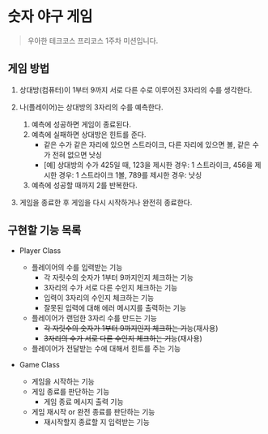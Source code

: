# 숫자 야구 게임
> 우아한 테크코스 프리코스 1주차 미션입니다.

## 게임 방법
1. 상대방(컴퓨터)이 1부터 9까지 서로 다른 수로 이루어진 3자리의 수를 생각한다.

2. 나(플레이어)는 상대방의 3자리의 수를 예측한다.
    1. 예측에 성공하면 게임이 종료된다.
    2. 예측에 실패하면 상대방은 힌트를 준다.
        * 같은 수가 같은 자리에 있으면 스트라이크, 다른 자리에 있으면 볼, 같은 수가 전혀 없으면 낫싱
        * [예] 상대방의 수가 425일 때, 123을 제시한 경우: 1 스트라이크, 456을 제시한 경우: 1 스트라이크 1볼, 789를 제시한 경우: 낫싱
    3. 예측에 성공할 때까지 2를 반복한다.
    
3. 게임을 종료한 후 게임을 다시 시작하거나 완전히 종료한다.

## 구현할 기능 목록
* Player Class
    * 플레이어의 수를 입력받는 기능
        * 각 자릿수의 숫자가 1부터 9까지인지 체크하는 기능
        * 3자리의 수가 서로 다른 수인지 체크하는 기능
        * 입력이 3자리의 수인지 체크하는 기능
        * 잘못된 입력에 대해 에러 메시지를 출력하는 기능
    * 플레이어가 랜덤한 3자리 수를 만드는 기능
        * ~~각 자릿수의 숫자가 1부터 9까지인지 체크하는 기능~~(재사용)
        * ~~3자리의 수가 서로 다른 수인지 체크하는 기능~~(재사용)
    * 플레이어가 전달받는 수에 대해서 힌트를 주는 기능
    
* Game Class
    * 게임을 시작하는 기능
    * 게임 종료를 판단하는 기능
        * 게임 종료 메시지 출력 기능
    * 게임 재시작 or 완전 종료를 판단하는 기능
        * 재시작할지 종료할 지 입력받는 기능